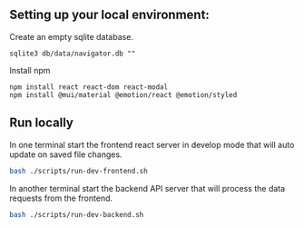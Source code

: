 
## Setting up your local environment:

Create an empty sqlite database.

```
sqlite3 db/data/navigator.db ""
```

Install npm

```
npm install react react-dom react-modal
npm install @mui/material @emotion/react @emotion/styled
```


## Run locally

In one terminal start the frontend react server in develop mode that will auto update on saved file changes.

```bash
bash ./scripts/run-dev-frontend.sh
```

In another terminal start the backend API server that will process the data requests from the frontend.

```bash
bash ./scripts/run-dev-backend.sh
```
